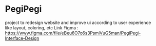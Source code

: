 # PegiPegi
project to redesign website and improve ui according to user experience like layout, coloring, etc
Link Figma : https://www.figma.com/file/eBeu6O7o6s3PsmlVuG5man/PegiPegi-Interface-Design
